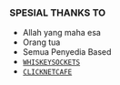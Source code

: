 ### SPESIAL THANKS TO

- Allah yang maha esa
- Orang tua
- Semua Penyedia Based
- [`WHISKEYSOCKETS`]('https://github.com/clicknetcafe')
- [`CLICKNETCAFE`]('https://github.com/clicknetcafe')
